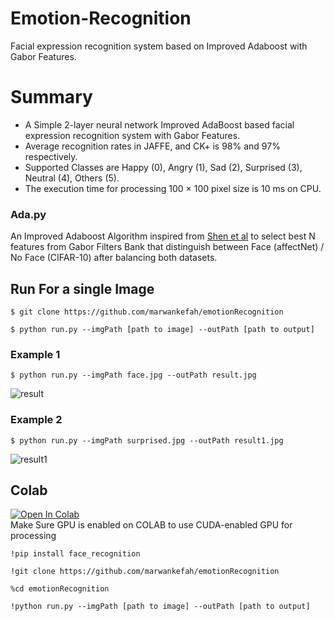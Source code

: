# Emotion-Recognition

 Facial expression recognition system based on Improved Adaboost with Gabor Features.
# Summary
  - A Simple 2-layer neural network Improved AdaBoost based facial expression recognition system with Gabor Features. 
  - Average recognition rates in JAFFE, and CK+ is 98% and 97% respectively.
  - Supported Classes are Happy (0), Angry (1), Sad (2), Surprised (3), Neutral (4), Others (5).
  - The execution time for processing 100 × 100 pixel size is 10 ms on CPU.

### Ada.py
An Improved Adaboost Algorithm inspired from [Shen et al](https://link.springer.com/chapter/10.1007/11569947_6) to select best N features from Gabor Filters Bank that distinguish between Face (affectNet) / No Face (CIFAR-10) after balancing both datasets.  



## Run For a single Image
```
$ git clone https://github.com/marwankefah/emotionRecognition
```

```
$ python run.py --imgPath [path to image] --outPath [path to output]
```

### Example 1
```
$ python run.py --imgPath face.jpg --outPath result.jpg
```

![result](https://github.com/marwankefah/emotionRecognition/blob/master/result.jpg)
### Example 2
```
$ python run.py --imgPath surprised.jpg --outPath result1.jpg
```
![result1](https://github.com/marwankefah/emotionRecognition/blob/master/result1.jpg)
## Colab
[![Open In Colab](https://colab.research.google.com/assets/colab-badge.svg)](https://colab.research.google.com/drive/1L-3uNEHGHFoBTAOwaHQJF38L2Gv-nwvl?usp=sharing)
</br>
Make Sure GPU is enabled on COLAB to use CUDA-enabled GPU for processing
```
!pip install face_recognition
```
```
!git clone https://github.com/marwankefah/emotionRecognition
```
```
%cd emotionRecognition
```
```
!python run.py --imgPath [path to image] --outPath [path to output]
```
